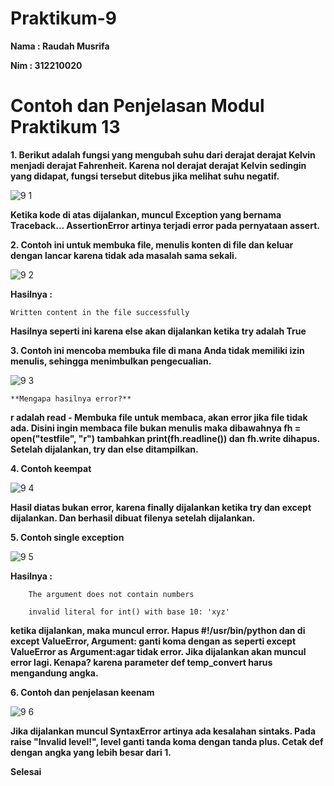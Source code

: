 # Praktikum-9

**Nama : Raudah Musrifa**

**Nim : 312210020**

# Contoh dan Penjelasan Modul Praktikum 13

**1. Berikut adalah fungsi yang mengubah suhu dari derajat derajat Kelvin menjadi derajat Fahrenheit. Karena nol derajat derajat Kelvin sedingin yang didapat, fungsi tersebut ditebus jika melihat suhu negatif.**

![9 1](https://user-images.githubusercontent.com/115474431/208325679-32b2a6d7-6bec-45ba-81da-af0f0fff00c1.png)

**Ketika kode di atas dijalankan, muncul Exception yang bernama Traceback... AssertionError artinya terjadi error pada pernyataan assert.**

**2. Contoh ini untuk membuka file, menulis konten di file dan keluar dengan lancar karena tidak ada masalah sama sekali.**

![9 2](https://user-images.githubusercontent.com/115474431/208325698-f8090b51-2d0d-42d8-b4af-5b3050448b29.png)

**Hasilnya :**

    Written content in the file successfully

**Hasilnya seperti ini karena else akan dijalankan ketika try adalah True**

**3. Contoh ini mencoba membuka file di mana Anda tidak memiliki izin menulis, sehingga menimbulkan pengecualian.**

![9 3](https://user-images.githubusercontent.com/115474431/208325714-34a7a4fa-5f7d-46be-bc50-7c2845a2a770.png)

    **Mengapa hasilnya error?**

**r adalah read - Membuka file untuk membaca, akan error jika file tidak ada. Disini ingin membaca file bukan menulis maka dibawahnya fh = open("testfile", "r") tambahkan print(fh.readline()) dan fh.write dihapus. Setelah dijalankan, try dan else ditampilkan.**

**4. Contoh keempat**

![9 4](https://user-images.githubusercontent.com/115474431/208325740-9c05544c-6dfe-43f4-8174-429763de0d1d.png)

**Hasil diatas bukan error, karena finally dijalankan ketika try dan except dijalankan. Dan berhasil dibuat filenya setelah dijalankan.**

**5. Contoh single exception**

![9 5](https://user-images.githubusercontent.com/115474431/208325758-38bb83d3-3ad2-429d-b68b-628581d52d40.png)

**Hasilnya :**

		The argument does not contain numbers 

		invalid literal for int() with base 10: 'xyz'

**ketika dijalankan, maka muncul error. Hapus #!/usr/bin/python dan di except ValueError, Argument: ganti koma dengan as seperti except ValueError as Argument:agar tidak error. Jika dijalankan akan muncul error lagi. Kenapa? karena parameter def temp_convert harus mengandung angka.**

**6. Contoh dan penjelasan keenam**

![9 6](https://user-images.githubusercontent.com/115474431/208325807-2b545b12-fac9-4c01-9ff0-68aa42034458.png)

**Jika dijalankan muncul SyntaxError artinya ada kesalahan sintaks. Pada raise "Invalid level!", level ganti tanda koma dengan tanda plus. Cetak def dengan angka yang lebih besar dari 1.**

**Selesai**




